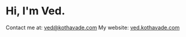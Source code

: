 # Hi, I'm Ved.

Contact me at: ved@kothavade.com
My website: [ved.kothavade.com](https://ved.kothavade.com)
